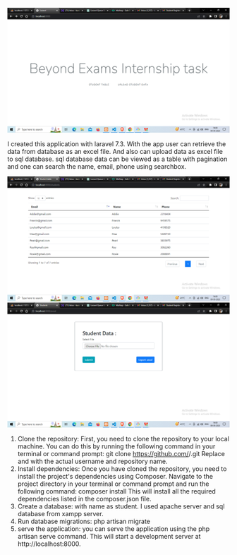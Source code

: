 ![Screenshot of my app](./public/screenshot/myapp-1.png)

I created this application with laravel 7.3. With the app user can retrieve the data from database as an excel file. And also can upload data as excel file to sql database. sql database data can be viewed as a table with pagination and one can search the name, email, phone using searchbox.

![Screenshot of my app](./public/screenshot/myapp-2.png)
![Screenshot of my app](./public/screenshot/myapp-3.png)

1.  Clone the repository: First, you need to clone the repository to your local machine. You can do this by running the following command in your terminal or command prompt:
git clone https://github.com/<username>/<repository>.git
Replace <username> and <repository> with the actual username and repository name.
2.  Install dependencies: Once you have cloned the repository, you need to install the project's dependencies using Composer. Navigate to the project directory in your terminal or command prompt and run the following command:
composer install
This will install all the required dependencies listed in the composer.json file. 
3. Create a database: with name as student. I used apache server and sql database from xampp server.
4. Run database migrations: php artisan migrate
5. serve the application:  you can serve the application using the php artisan serve command. This will start a development server at http://localhost:8000.